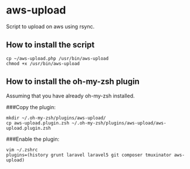 # aws-upload
Script to upload on aws using rsync.

## How to install the script

    cp ~/aws-upload.php /usr/bin/aws-upload
    chmod +x /usr/bin/aws-upload

## How to install the oh-my-zsh plugin

Assuming that you have already oh-my-zsh installed.

###Copy the plugin:

    mkdir ~/.oh-my-zsh/plugins/aws-upload/
    cp aws-upload.plugin.zsh ~/.oh-my-zsh/plugins/aws-upload/aws-upload.plugin.zsh
    
###Enable the plugin:

    vim ~/.zshrc 
    plugins=(history grunt laravel laravel5 git composer tmuxinator aws-upload)

